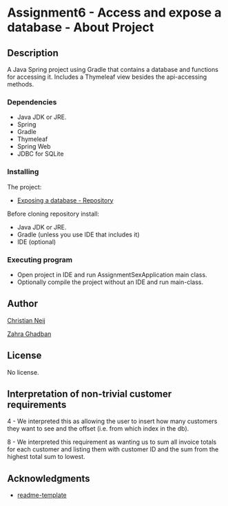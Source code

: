 # Assignment6 - Access and expose a database - About Project
## Description
A Java Spring project using Gradle that contains a database and functions for accessing it. Includes a Thymeleaf view besides the api-accessing methods.
### Dependencies
- Java JDK or JRE.
- Spring
- Gradle
- Thymeleaf
- Spring Web
- JDBC for SQLite
### Installing
The project:
- [Exposing a database - Repository](https://github.com/zizighadban/AssignmentSix)

Before cloning repository install:
- Java JDK or JRE.
- Gradle (unless you use IDE that includes it)
- IDE (optional)
### Executing program
- Open project in IDE and run AssignmentSexApplication main class.
- Optionally compile the project without an IDE and run main-class.
## Author
[Christian Neij](https://github.com/Loathed94)

[Zahra Ghadban](https://github.com/zizighadban)
## License
No license.
## Interpretation of non-trivial customer requirements
4 - We interpreted this as allowing the user to insert how many customers they want to see and the offset (i.e. from which index in the db).

8 - We interpreted this requirement as wanting us to sum all invoice totals for each customer and listing them with customer ID and the sum from the highest total sum to lowest.
## Acknowledgments
- [readme-template](https://gist.github.com/DomPizzie/7a5ff55ffa9081f2de27c315f5018afc)